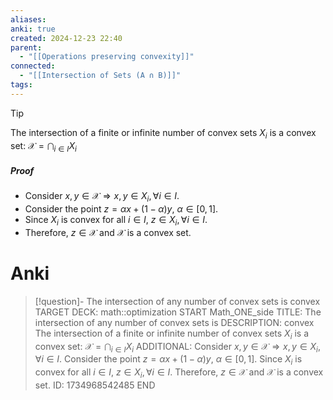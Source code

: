 ```yaml
---
aliases: 
anki: true
created: 2024-12-23 22:40
parent:
  - "[[Operations preserving convexity]]"
connected:
  - "[[Intersection of Sets (A ∩ B)]]"
tags:
---
```


> [!tip] 
The intersection of a finite or infinite number of convex sets $X_i$ is a convex set:
$\mathcal{X} = \bigcap_{i \in I} X_i$

##### Proof
- Consider $x, y \in \mathcal{X} \Rightarrow x, y \in X_i, \forall i \in I$.
- Consider the point $z = \alpha x + (1-\alpha) y$, $\alpha \in [0, 1]$.
- Since $X_i$ is convex for all $i \in I$, $z \in X_i, \forall i \in I$.
- Therefore, $z \in \mathcal{X}$ and $\mathcal{X}$ is a convex set.

# Anki
> [!question]- The intersection of any number of convex sets is convex
TARGET DECK: math::optimization
START
Math_ONE_side
TITLE: The intersection of any number of convex sets is 
DESCRIPTION: convex
The intersection of a finite or infinite number of convex sets $X_i$ is a convex set:
$\mathcal{X} = \bigcap_{i \in I} X_i$
ADDITIONAL:
Consider $x, y \in \mathcal{X} \Rightarrow x, y \in X_i, \forall i \in I$.
Consider the point $z = \alpha x + (1-\alpha) y$, $\alpha \in [0, 1]$.
Since $X_i$ is convex for all $i \in I$, $z \in X_i, \forall i \in I$.
Therefore, $z \in \mathcal{X}$ and $\mathcal{X}$ is a convex set.
ID: 1734968542485
END
